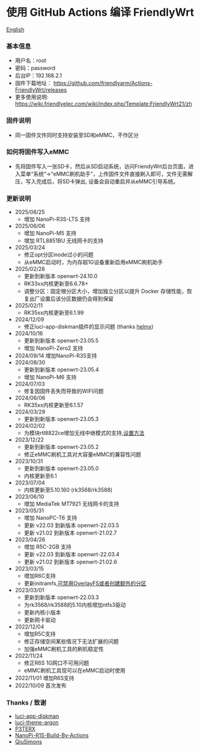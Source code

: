 # 使用 GitHub Actions 编译 FriendlyWrt
[English](README_en.md)
### 基本信息 
- 用户名：root
- 密码：password
- 后台IP：192.168.2.1
- 固件下载地址： https://github.com/friendlyarm/Actions-FriendlyWrt/releases
- 更多使用说明: https://wiki.friendlyelec.com/wiki/index.php/Template:FriendlyWrt21/zh
### 固件说明
- 同一固件文件同时支持安装至SD和eMMC，不作区分
### 如何将固件写入eMMC  
- 先将固件写入一张SD卡，然后从SD启动系统，访问FriendyWrt后台页面，进入菜单“系统”->“eMMC刷机助手”，上传固件文件直接刷入即可，文件无需解压，写入完成后，将SD卡弹出, 设备会自动重启并从eMMC引导系统。
### 更新说明
* 2025/06/25
    *  增加 NanoPi-R3S-LTS 支持
* 2025/06/06
    *  增加 NanoPi-M5 支持
    *  增加 RTL8851BU 无线网卡的支持
* 2025/03/24
    *  修正opt分区inode过小的问题
    *  从eMMC启动时，为内存超1G设备重新启用eMMC刷机助手
* 2025/02/28
    *  更新到新版本 openwrt-24.10.0
    *  RK33xx内核更新至6.6.78+
    *  调整分区：固定根分区大小，增加独立分区以提升 Docker 存储性能，恢复出厂设置后该分区数据仍会得到保留
* 2025/02/11
    *  RK35xx内核更新至6.1.99
* 2024/12/09
    *  修正luci-app-diskman插件的显示问题 (thanks [helmx](https://github.com/helmx))
* 2024/10/16
    *  更新到新版本 openwrt-23.05.5
    *  增加 NanoPi-Zero2 支持
* 2024/09/14 增加NanoPi-R3S支持
* 2024/08/30
    *  更新到新版本 openwrt-23.05.4
    *  增加 NanoPi-M6 支持
* 2024/07/03
    *  修复因固件丢失而导致的WIFI问题
* 2024/06/06
    *  RK35xx内核更新至6.1.57
* 2024/03/29
    *  更新到新版本 openwrt-23.05.3
* 2024/02/02
    *  为模块rtl8822ce增加无线中继模式的支持,[设置方法](https://wiki.friendlyelec.com/wiki/index.php/NanoPi_R5C/zh#.E6.97.A0.E7.BA.BF.E4.B8.AD.E7.BB.A7.E6.A8.A1.E5.BC.8F)
* 2023/12/22
    *  更新到新版本 openwrt-23.05.2
    *  修正eMMC刷机工具对大容量eMMC的兼容性问题
* 2023/10/31
    *  更新到新版本 openwrt-23.05.0
    *  内核更新至6.1
* 2023/07/04
    *  内核更新至5.10.160 (rk3568/rk3588)
* 2023/06/10
    *  增加 MediaTek MT7921 无线网卡的支持
* 2023/05/31
    *  增加 NanoPC-T6 支持
    *  更新 v22.03 到新版本 openwrt-22.03.5
    *  更新 v21.02 到新版本 openwrt-21.02.7
* 2023/04/26
    *  增加 R5C-2GB 支持
    *  更新 v22.03 到新版本 openwrt-22.03.4
    *  更新 v21.02 到新版本 openwrt-21.02.6
* 2023/03/15
    *  增加R6C支持
    *  更新initramfs,[可禁用OverlayFS或者创建额外的分区](https://wiki.friendlyelec.com/wiki/index.php/How_to_use_overlayfs_on_Linux/zh)
* 2023/03/01
    *  更新到新版本 openwrt-22.03.3
    *  为rk3568/rk3588的5.10内核增加ntfs3驱动
    *  更新内核小版本
    *  更新网卡驱动
* 2022/12/04
    *  增加R5C支持
    *  修正存储空间某些情况下无法扩展的问题
    *  加强eMMC刷机工具的刷机稳定性
* 2022/11/24
    *  修正R6S 1G网口不可用问题  
    *  eMMC刷机工具现可以在eMMC启动时使用  
* 2022/11/01 增加R6S支持
* 2022/10/09 首次发布
### Thanks / 致谢
- [luci-app-diskman](https://github.com/lisaac/luci-app-diskman)
- [luci-theme-argon](https://github.com/jerrykuku/luci-theme-argon)
- [P3TERX](https://github.com/P3TERX/Actions-OpenWrt)
- [NanoPi-R1S-Build-By-Actions](https://github.com/skytotwo/NanoPi-R1S-Build-By-Actions)
- [QiuSimons](https://github.com/QiuSimons/YAOF)
